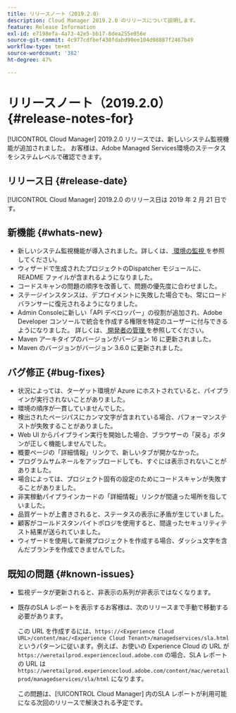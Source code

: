 ```yaml
---
title: リリースノート（2019.2.0）
description: Cloud Manager 2019.2.0 のリリースについて説明します。
feature: Release Information
exl-id: e7198efa-4a73-42e5-bb17-8dea255e056e
source-git-commit: 4c977cdfbef438fdabd90ee104d98887f2467b49
workflow-type: tm+mt
source-wordcount: '382'
ht-degree: 47%

---
```


# リリースノート（2019.2.0） {#release-notes-for}

[!UICONTROL Cloud Manager] 2019.2.0 リリースでは、新しいシステム監視機能が追加されました。 お客様は、Adobe Managed Services環境のステータスをシステムレベルで確認できます。


## リリース日 {#release-date}

[!UICONTROL Cloud Manager] 2019.2.0 のリリース日は 2019 年 2 月 21 日です。

## 新機能 {#whats-new}

* 新しいシステム監視機能が導入されました。詳しくは、[ 環境の監視 ](/help/using/monitoring-environments.md) を参照してください。
* ウィザードで生成されたプロジェクトのDispatcher モジュールに、README ファイルが含まれるようになりました。
* コードスキャンの問題の順序を改善して、問題の優先度に合わせました。
* ステージインスタンスは、デプロイメントに失敗した場合でも、常にロードバランサーに復元されるようになりました。
* Admin Consoleに新しい「API デベロッパー」の役割が追加され、Adobe Developer コンソールで統合を作成する権限を特定のユーザーに付与できるようになりました。 詳しくは、[ 開発者の管理 ](https://helpx.adobe.com/jp/enterprise/using/manage-developers.html) を参照してください。
* Maven アーキタイプのバージョンがバージョン 16 に更新されました。
* Maven のバージョンがバージョン 3.6.0 に更新されました。

## バグ修正 {#bug-fixes}

* 状況によっては、ターゲット環境が Azure にホストされていると、パイプラインが実行されないことがありました。
* 環境の順序が一貫していませんでした。
* 検出されたページパスにカンマ文字が含まれている場合、パフォーマンステストが失敗することがありました。
* Web UI からパイプライン実行を開始した場合、ブラウザーの「戻る」ボタンが正しく機能しませんでした。
* 概要ページの「詳細情報」リンクで、新しいタブが開かなかった。
* プログラムサムネールをアップロードしても、すぐには表示されないことがありました。
* 場合によっては、プロジェクト固有の設定のためにコードスキャンが失敗することがありました。
* 非実稼動パイプラインカードの「詳細情報」リンクが間違った場所を指していました。
* 品質ゲートが上書きされると、ステータスの表示に矛盾が生じていました。
* 顧客がコールドスタンバイトポロジを使用すると、間違ったセキュリティテスト結果が送られていました。
* ウィザードを使用して新規プロジェクトを作成する場合、ダッシュ文字を含んだブランチを作成できませんでした。

## 既知の問題 {#known-issues}

* 監視データが更新されると、非表示の系列が非表示ではなくなります。
* 既存のSLA レポートを表示するお客様は、次のリリースまで手動で移動する必要があります。

  この URL を作成するには、`https://<Experience Cloud URL>/content/mac/<Experience Cloud Tenant>/managedservices/sla.html` というパターンに従います。例えば、お使いの Experience Cloud の URL が `https://weretailprod.experiencecloud.adobe.com` の場合、SLA レポートの URL は `https://weretailprod.experiencecloud.adobe.com/content/mac/weretailprod/managedservices/sla/html` になります。

  この問題は、[!UICONTROL Cloud Manager] 内のSLA レポートが利用可能になる次回のリリースで解決される予定です。
